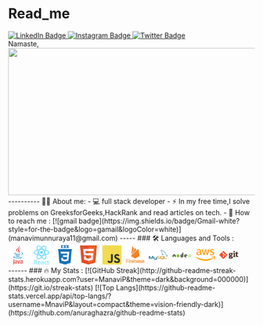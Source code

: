 # Read_me
<div id="badges">
  <a href="https://www.linkedin.com/in/manavi-p-576a8b279">
    <img src="https://img.shields.io/badge/LinkedIn-blue?style=for-the-badge&logo=linkedin&logoColor=white" alt="LinkedIn Badge"/>
  </a>
  <a href="https://instagram.com/_._manavi_._?igshid=MzNlNGNkZWQ4Mg==">
      <img src="https://img.shields.io/badge/Instagram-pink?style=for-the-badge&logo=instagram&logoColor=white" alt="Instagram Badge"/>
  </a>
  <a href="your-twitter-URL">
    <img src="https://img.shields.io/badge/Twitter-blue?style=for-the-badge&logo=twitter&logoColor=white" alt="Twitter Badge"/>
  </a>
</div>
Namaste,
<div allign="center">
  <img src="https://www.pngwing.com/en/search?q=programmer" width="750" height="300"/>
</div>
----------
👩‍💻 About me:
- 💻 full stack developer
- ⚡ In my free time,I solve problems on GreeksforGeeks,HackRank and read articles on tech.
- 📧 How to reach me : [![gmail badge](https://img.shields.io/badge/Gmail-white?style=for-the-badge&logo=gamail&logoColor=white)](manavimunnuraya11@gmail.com)
-----
### 🛠️ Languages and Tools :
<div>
  <img src="https://github.com/devicons/devicon/blob/master/icons/java/java-original-wordmark.svg" title="Java" alt="Java" width="40" height="40"/>&nbsp;
  <img src="https://github.com/devicons/devicon/blob/master/icons/react/react-original-wordmark.svg" title="React" alt="React" width="40" height="40"/>&nbsp;
  <img src="https://github.com/devicons/devicon/blob/master/icons/css3/css3-plain-wordmark.svg"  title="CSS3" alt="CSS" width="40" height="40"/>&nbsp;
  <img src="https://github.com/devicons/devicon/blob/master/icons/html5/html5-original.svg" title="HTML5" alt="HTML" width="40" height="40"/>&nbsp;
  <img src="https://github.com/devicons/devicon/blob/master/icons/javascript/javascript-original.svg" title="JavaScript" alt="JavaScript" width="40" height="40"/>&nbsp;
  <img src="https://github.com/devicons/devicon/blob/master/icons/firebase/firebase-plain-wordmark.svg" title="Firebase" alt="Firebase" width="40" height="40"/>&nbsp;
  <img src="https://github.com/devicons/devicon/blob/master/icons/mysql/mysql-original-wordmark.svg" title="MySQL"  alt="MySQL" width="40" height="40"/>&nbsp;
  <img src="https://github.com/devicons/devicon/blob/master/icons/nodejs/nodejs-original-wordmark.svg" title="NodeJS" alt="NodeJS" width="40" height="40"/>&nbsp;
  <img src="https://github.com/devicons/devicon/blob/master/icons/amazonwebservices/amazonwebservices-plain-wordmark.svg" title="AWS" alt="AWS" width="40" height="40"/>&nbsp;
  <img src="https://github.com/devicons/devicon/blob/master/icons/git/git-original-wordmark.svg" title="Git" **alt="Git" width="40" height="40"/>
</div>
------
### 🔥 My Stats :
[![GitHub Streak](http://github-readme-streak-stats.herokuapp.com?user=ManaviP&theme=dark&background=000000)](https://git.io/streak-stats)
[![Top Langs](https://github-readme-stats.vercel.app/api/top-langs/?username=MnaviP&layout=compact&theme=vision-friendly-dark)](https://github.com/anuraghazra/github-readme-stats)
